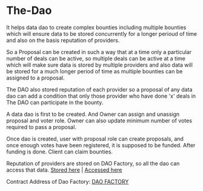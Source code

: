 # The-Dao

It helps data dao to create complex bounties including multiple bounties which will ensure data to be stored concurrently for a longer perioud of time and also on the basis reputation of providers.

So a Proposal can be created in such a way that at a time only a particular number of deals can be active, so multiple deals can be active at a time which will make sure data is stored by multiple providers and also data will be stored for a much longer period of time as multiple bounties can be assigned to a proposal.

The DAO also stored reputation of each provider so a proposal of any data dao can add a condition that only those provider who have done 'x' deals in The DAO can participate in the bounty.

A data dao is first to be created. And Owner can assign and unassign proposal and voter role. Owner can also update minimum number of votes required to pass a proposal.

Once dao is created, user with proposal role can create proposals, and once enough votes have been registered, it is supposed to be funded. After funding is done. Client can claim bounties.

Reputation of providers are stored on DAO Factory, so all the dao can access that data. [Stored here](https://github.com/Ahmed-Aghadi/The-Dao/blob/main/smart_contracts/contracts/DaoFactory.sol#L20) | [Accessed here](https://github.com/Ahmed-Aghadi/The-Dao/blob/main/smart_contracts/contracts/DataDao.sol#L239)

Contract Address of Dao Factory: [DAO FACTORY](https://github.com/Ahmed-Aghadi/The-Dao/blob/main/website/constants/contractAddress.json#L2)
